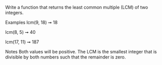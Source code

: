 Write a function that returns the least common multiple (LCM) of two integers.

Examples
lcm(9, 18) ➞ 18

lcm(8, 5) ➞ 40

lcm(17, 11) ➞ 187

Notes
Both values will be positive.
The LCM is the smallest integer that is divisible by both numbers such that the remainder is zero.
